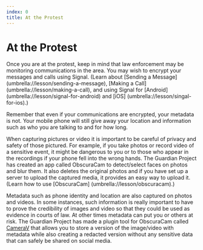 ```yaml
---
index: 0
title: At the Protest
---
```

# At the Protest

Once you are at the protest, keep in mind that law enforcement may be monitoring communications in the area. You may wish to encrypt your messages and calls using Signal. (Learn about [Sending a Message] (umbrella://lesson/sending-a-message), [Making a Call] (umbrella://lesson/making-a-call), and using Signal for [Android] (umbrella://lesson/signal-for-android) and [iOS] (umbrella://lesson/singal-for-ios).) 

Remember that even if your communications are encrypted, your metadata is not. Your mobile phone will still give away your location and information such as who you are talking to and for how long.

When capturing pictures or video it is important to be careful of privacy and safety of those pictured. For example, if you take photos or record video of a sensitive event, it might be dangerous to you or to those who appear in the recordings if your phone fell into the wrong hands. The Guardian Project has created an app called ObscuraCam to detect/select faces on photos and blur them. It also deletes the original photos and if you have set up a server to upload the captured media, it provides an easy way to upload it. (Learn how to use [ObscuraCam] (umbrella://lesson/obscuracam).)

Metadata such as phone identity and location are also captured on photos and videos. In some instances, such information is really important to have to prove the credibility of images and video so that they could be used as evidence in courts of law. At other times metadata can put you or others at risk. The Guardian Project has made a plugin tool for ObscuraCam called [CameraV](https://guardianproject.info/apps/camerav/)  that allows you to store a version of the image/video with metadata while also creating a redacted version without any sensitive data that can safely be shared on social media.